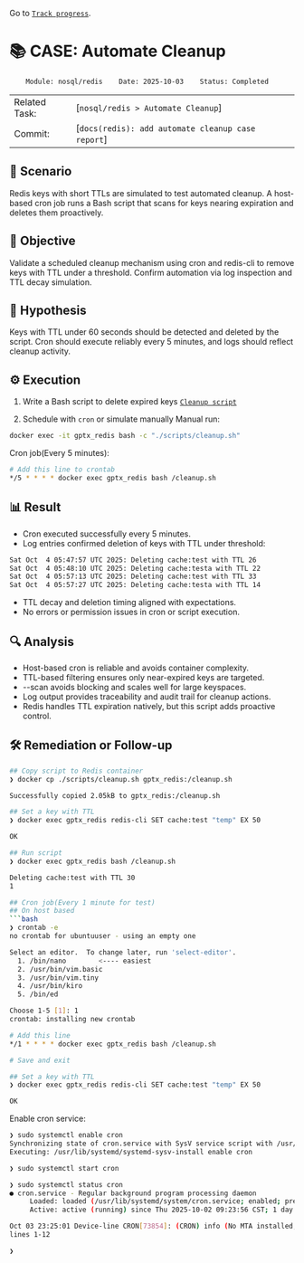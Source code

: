Go to [`Track progress`](../../../README.md).

# 📚 CASE: Automate Cleanup

```
    Module: nosql/redis    Date: 2025-10-03    Status: Completed
```

||||||
| ---|--- | --- | --- | --- |
| Related Task: | [`nosql/redis > Automate Cleanup`] |
| Commit: | [`docs(redis): add automate cleanup case report`] |

## 📍 Scenario
Redis keys with short TTLs are simulated to test automated cleanup. A host-based cron job runs a Bash script that scans for keys nearing expiration and deletes them proactively.

## 🎯 Objective
Validate a scheduled cleanup mechanism using cron and redis-cli to remove keys with TTL under a threshold. Confirm automation via log inspection and TTL decay simulation.

## 🧠 Hypothesis
Keys with TTL under 60 seconds should be detected and deleted by the script. Cron should execute reliably every 5 minutes, and logs should reflect cleanup activity.

## ⚙️ Execution
1. Write a Bash script to delete expired keys
[`Cleanup script` ](../../../scripts/cleanup.sh)

2. Schedule with `cron` or simulate manually
Manual run:
```bash
docker exec -it gptx_redis bash -c "./scripts/cleanup.sh"
```

Cron job(Every 5 minutes):
```bash
# Add this line to crontab
*/5 * * * * docker exec gptx_redis bash /cleanup.sh
```

## 📊 Result
- Cron executed successfully every 5 minutes.
- Log entries confirmed deletion of keys with TTL under threshold:

```bash
Sat Oct  4 05:47:57 UTC 2025: Deleting cache:test with TTL 26
Sat Oct  4 05:48:10 UTC 2025: Deleting cache:testa with TTL 22
Sat Oct  4 05:57:13 UTC 2025: Deleting cache:test with TTL 33
Sat Oct  4 05:57:27 UTC 2025: Deleting cache:testa with TTL 14
```

- TTL decay and deletion timing aligned with expectations.
- No errors or permission issues in cron or script execution.

## 🔍 Analysis
- Host-based cron is reliable and avoids container complexity.
- TTL-based filtering ensures only near-expired keys are targeted.
- --scan avoids blocking and scales well for large keyspaces.
- Log output provides traceability and audit trail for cleanup actions.
- Redis handles TTL expiration natively, but this script adds proactive control.

## 🛠️ Remediation or Follow-up
```bash
## Copy script to Redis container
❯ docker cp ./scripts/cleanup.sh gptx_redis:/cleanup.sh

Successfully copied 2.05kB to gptx_redis:/cleanup.sh

## Set a key with TTL
❯ docker exec gptx_redis redis-cli SET cache:test "temp" EX 50

OK

## Run script
❯ docker exec gptx_redis bash /cleanup.sh

Deleting cache:test with TTL 30
1 

## Cron job(Every 1 minute for test)
## On host based
```bash
❯ crontab -e
no crontab for ubuntuuser - using an empty one

Select an editor.  To change later, run 'select-editor'.
  1. /bin/nano        <---- easiest
  2. /usr/bin/vim.basic
  3. /usr/bin/vim.tiny
  4. /usr/bin/kiro
  5. /bin/ed

Choose 1-5 [1]: 1 
crontab: installing new crontab

# Add this line
*/1 * * * * docker exec gptx_redis bash /cleanup.sh

# Save and exit

## Set a key with TTL
❯ docker exec gptx_redis redis-cli SET cache:test "temp" EX 50

OK
```

Enable cron service:
```bash
❯ sudo systemctl enable cron
Synchronizing state of cron.service with SysV service script with /usr/lib/systemd/systemd-sysv-install.
Executing: /usr/lib/systemd/systemd-sysv-install enable cron

❯ sudo systemctl start cron

❯ sudo systemctl status cron
● cron.service - Regular background program processing daemon
     Loaded: loaded (/usr/lib/systemd/system/cron.service; enabled; preset: enabled)
     Active: active (running) since Thu 2025-10-02 09:23:56 CST; 1 day 14h ago

Oct 03 23:25:01 Device-line CRON[73854]: (CRON) info (No MTA installed, discarding outp>
lines 1-12

❯ 
```